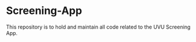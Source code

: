 # Screening-App
This repository is to hold and maintain all code related to the UVU Screening App. 
